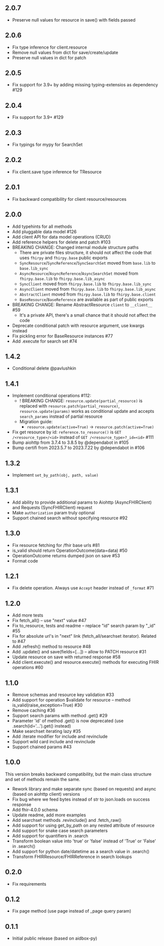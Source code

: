 ## 2.0.7

* Preserve null values for resource in save() with fields passed

## 2.0.6

* Fix type inference for client.resource
* Remove null values from dict for save/create/update
* Preserve null values in dict for patch

## 2.0.5
* Fix support for 3.9+ by adding missing typing-extensios as dependency #129

## 2.0.4
* Fix support for 3.9+ #129

## 2.0.3
* Fix typings for mypy for SearchSet

## 2.0.2
* Fix client.save type inference for TResource

## 2.0.1
* Fix backward compatibility for client resource/resources

## 2.0.0
* Add typehints for all methods
* Add pluggable data model #126
* Add client API for data model operations (CRUD)
* Add reference helpers for delete and patch #103
* BREAKING CHANGE: Changed internal module structure paths
  * There are private files structure, it should not affect the code that uses `fhirpy` and `fhirpy.base` public exports
  * `SyncResource`/`SyncReference`/`SyncSearchSet` moved from `base.lib` to `base.lib_sync`
  * `AsyncResource`/`AsyncReference`/`AsyncSearchSet` moved from `fhirpy.base.lib` to `fhirpy.base.lib_async`
  * `SyncClient` moved from `fhirpy.base.lib` to `fhirpy.base.lib_sync`
  * `AsyncClient` moved from `fhirpy.base.lib` to `fhirpy.base.lib_async`
  * `AbstractClient` moved from `fhirpy.base.lib` to `fhirpy.base.client`
  * `BaseResource`/`BaseReference` are available as part of public exports
* BREAKING CHANGE: Rename AbstractResource `client` to `__client__` #59
  * It's a private API, there's a small chance that it should not affect the code
* Deprecate conditional patch with resource argument, use kwargs instead
* Fix pickling error for BaseResource instances #77
* Add .execute for search set #74

## 1.4.2
* Conditional delete @pavlushkin

## 1.4.1
* Implement conditional operations #112:
  * ! BREAKING CHANGE: `resource.update(partial_resource)` is replaced with `resource.patch(partial_resource)`, `resource.update(params)` works as conditional update and accepts `search_params` instead of partial resource
  * Migration guide:
    * `resource.update(active=True)` -> `resource.patch(active=True)`
* Fix get resource by id: `reference.to_resource()` is `GET /<resource_type>/<id>` instead of `GET /<resource_type>?_id=<id>` #111
* Bump aiohttp from 3.7.4 to 3.8.5 by @dependabot in #105
* Bump certifi from 2023.5.7 to 2023.7.22 by @dependabot in #106

## 1.3.2
* Implement `set_by_path(obj, path, value)`

## 1.3.1
* Add ability to provide additional params to Aiohttp (AsyncFHIRClient) and Requests (SyncFHIRClient) request
* Make `authorization` param truly optional
* Support chained search without specifying resource #92

## 1.3.0
* Fix resource fetching for /fhir base urls #81
* is_valid should return OperationOutcome(data=data) #50
* OperationOutcome returns dumped json on save #53
* Format code

## 1.2.1
* Fix delete operation. Always use `Accept` header instead of `_format` #71

## 1.2.0
* Add more tests
* Fix fetch_all() – use "next" value #47
* Fix to_resource, tests and readme – replace "id" search param by "_id" #55
* Fix for absolute url's in "next" link (fetch_all/searchset iterator). Related to #47
* Add .refresh() method to resource #48
* Add .update() and save(fields=[...]) – allow to PATCH resource #31
* Update resource on save with returned response #58
* Add client.execute() and resource.execute() methods for executing FHIR operations #60

## 1.1.0
* Remove schemas and resource key validation #33
* Add support for operation $validate for resource – method is_valid(raise_exception=True) #30
* Remove caching #36
* Support search params with method .get() #29
* Parameter 'id' of method .get() is now deprecated (use .search(id='...').get() instead)
* Make searchset iterating lazy #35
* Add :iterate modifier for include and revinclude
* Support wild card include and revinclude
* Support chained params #43

## 1.0.0
This version breaks backward compatibility, but the main class structure and set of methods remain the same.
* Rework library and make separate sync (based on requests) and async (based on aiohttp client) versions
* Fix bug where we feed bytes instead of str to json.loads on success response
* Add fhir-4.0.0 schema
* Update readme, add more examples
* Add searchset methods .revinclude() and .fetch_raw()
* Add support for using get_by_path on any nested attribute of resource
* Add support for snake case search parameters
* Add support for quantifiers in .search
* Transform boolean value into 'true' or 'false' instead of 'True' or 'False' in .search()
* Add support for python date/datetime as a search value in .search()
* Transform FHIRResource/FHIRReference in search lookups

## 0.2.0
* Fix requirements

## 0.1.2
* Fix page method (use page instead of _page query param)

## 0.1.1
* Initial public release (based on aidbox-py)
